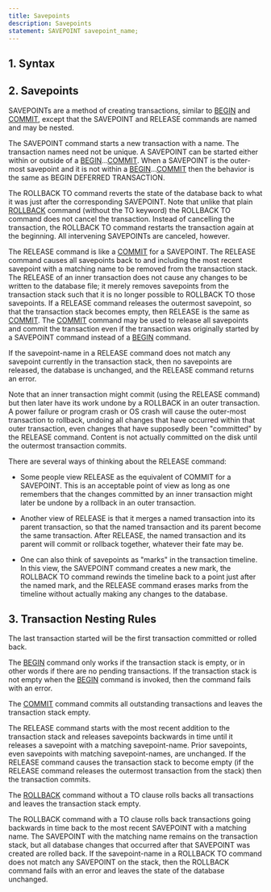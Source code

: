 ```yaml
---
title: Savepoints
description: Savepoints
statement: SAVEPOINT savepoint_name;
---
```


## 1. Syntax

<!-- do-not-touch-svg-import: 'savepoint.svg' -->

## 2. Savepoints

SAVEPOINTs are a method of creating transactions, similar to
[BEGIN](lang_transaction) and [COMMIT](lang_transaction), except that
the SAVEPOINT and RELEASE commands are named and may be nested.

The SAVEPOINT command starts a new transaction with a name. The
transaction names need not be unique. A SAVEPOINT can be started either
within or outside of a
[BEGIN](lang_transaction)...[COMMIT](lang_transaction). When a SAVEPOINT
is the outer-most savepoint and it is not within a
[BEGIN](lang_transaction)...[COMMIT](lang_transaction) then the behavior
is the same as BEGIN DEFERRED TRANSACTION.

The ROLLBACK TO command reverts the state of the database back to what
it was just after the corresponding SAVEPOINT. Note that unlike that
plain [ROLLBACK](lang_transaction) command (without the TO keyword) the
ROLLBACK TO command does not cancel the transaction. Instead of
cancelling the transaction, the ROLLBACK TO command restarts the
transaction again at the beginning. All intervening SAVEPOINTs are
canceled, however.

The RELEASE command is like a [COMMIT](lang_transaction) for a
SAVEPOINT. The RELEASE command causes all savepoints back to and
including the most recent savepoint with a matching name to be removed
from the transaction stack. The RELEASE of an inner transaction does not
cause any changes to be written to the database file; it merely removes
savepoints from the transaction stack such that it is no longer possible
to ROLLBACK TO those savepoints. If a RELEASE command releases the
outermost savepoint, so that the transaction stack becomes empty, then
RELEASE is the same as [COMMIT](lang_transaction). The
[COMMIT](lang_transaction) command may be used to release all savepoints
and commit the transaction even if the transaction was originally
started by a SAVEPOINT command instead of a [BEGIN](lang_transaction)
command.

If the savepoint-name in a RELEASE command does not match any savepoint
currently in the transaction stack, then no savepoints are released, the
database is unchanged, and the RELEASE command returns an error.

Note that an inner transaction might commit (using the RELEASE command)
but then later have its work undone by a ROLLBACK in an outer
transaction. A power failure or program crash or OS crash will cause the
outer-most transaction to rollback, undoing all changes that have
occurred within that outer transaction, even changes that have
supposedly been "committed" by the RELEASE command. Content is not
actually committed on the disk until the outermost transaction commits.

There are several ways of thinking about the RELEASE command:

- Some people view RELEASE as the equivalent of COMMIT for a SAVEPOINT.
  This is an acceptable point of view as long as one remembers that the
  changes committed by an inner transaction might later be undone by a
  rollback in an outer transaction.

- Another view of RELEASE is that it merges a named transaction into its
  parent transaction, so that the named transaction and its parent
  become the same transaction. After RELEASE, the named transaction and
  its parent will commit or rollback together, whatever their fate may
  be.

- One can also think of savepoints as "marks" in the transaction
  timeline. In this view, the SAVEPOINT command creates a new mark, the
  ROLLBACK TO command rewinds the timeline back to a point just after
  the named mark, and the RELEASE command erases marks from the timeline
  without actually making any changes to the database.

## 3. Transaction Nesting Rules

The last transaction started will be the first transaction committed or
rolled back.

The [BEGIN](lang_transaction) command only works if the transaction
stack is empty, or in other words if there are no pending transactions.
If the transaction stack is not empty when the [BEGIN](lang_transaction)
command is invoked, then the command fails with an error.

The [COMMIT](lang_transaction) command commits all outstanding
transactions and leaves the transaction stack empty.

The RELEASE command starts with the most recent addition to the
transaction stack and releases savepoints backwards in time until it
releases a savepoint with a matching savepoint-name. Prior savepoints,
even savepoints with matching savepoint-names, are unchanged. If the
RELEASE command causes the transaction stack to become empty (if the
RELEASE command releases the outermost transaction from the stack) then
the transaction commits.

The [ROLLBACK](lang_transaction) command without a TO clause rolls backs
all transactions and leaves the transaction stack empty.

The ROLLBACK command with a TO clause rolls back transactions going
backwards in time back to the most recent SAVEPOINT with a matching
name. The SAVEPOINT with the matching name remains on the transaction
stack, but all database changes that occurred after that SAVEPOINT was
created are rolled back. If the savepoint-name in a ROLLBACK TO command
does not match any SAVEPOINT on the stack, then the ROLLBACK command
fails with an error and leaves the state of the database unchanged.
